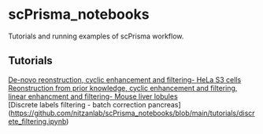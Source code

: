 # scPrisma_notebooks
Tutorials and running examples of scPrisma workflow.

<!-- TUTORIALS -->
## Tutorials
[De-novo reonstruction, cyclic enhancement and filtering- HeLa S3 cells](https://github.com/nitzanlab/scPrisma_notebooks/blob/main/tutorials/tutorial_de_novo_reconstruction.ipynb)
<br />
[Reonstruction from prior knowledge, cyclic enhancement and filtering, linear enhancment and filtering- Mouse liver lobules](https://github.com/nitzanlab/scPrisma/blob/main/tutorials/tutorial_prior_knowledge_linear_and_cyclic.ipynb)
<br />
[Discrete labels filtering - batch correction pancreas]
(https://github.com/nitzanlab/scPrisma_notebooks/blob/main/tutorials/discrete_filtering.ipynb)
